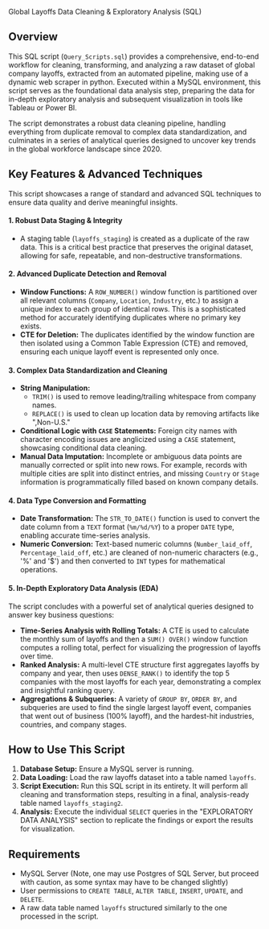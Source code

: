 Global Layoffs Data Cleaning & Exploratory Analysis (SQL)

## Overview

This SQL script (`Query_Scripts.sql`) provides a comprehensive, end-to-end workflow for cleaning, transforming, and analyzing a raw dataset of global company layoffs, extracted from an automated pipeline, making use of a dynamic web scraper in python. Executed within a MySQL environment, this script serves as the foundational data analysis step, preparing the data for in-depth exploratory analysis and subsequent visualization in tools like Tableau or Power BI.

The script demonstrates a robust data cleaning pipeline, handling everything from duplicate removal to complex data standardization, and culminates in a series of analytical queries designed to uncover key trends in the global workforce landscape since 2020.

## Key Features & Advanced Techniques

This script showcases a range of standard and advanced SQL techniques to ensure data quality and derive meaningful insights.

#### 1.  **Robust Data Staging & Integrity**
*   A staging table (`layoffs_staging`) is created as a duplicate of the raw data. This is a critical best practice that preserves the original dataset, allowing for safe, repeatable, and non-destructive transformations.

#### 2.  **Advanced Duplicate Detection and Removal**
*   **Window Functions:** A `ROW_NUMBER()` window function is partitioned over all relevant columns (`Company`, `Location`, `Industry`, etc.) to assign a unique index to each group of identical rows. This is a sophisticated method for accurately identifying duplicates where no primary key exists.
*   **CTE for Deletion:** The duplicates identified by the window function are then isolated using a Common Table Expression (CTE) and removed, ensuring each unique layoff event is represented only once.

#### 3.  **Complex Data Standardization and Cleaning**
*   **String Manipulation:**
    *   `TRIM()` is used to remove leading/trailing whitespace from company names.
    *   `REPLACE()` is used to clean up location data by removing artifacts like ",Non-U.S."
*   **Conditional Logic with `CASE` Statements:** Foreign city names with character encoding issues are anglicized using a `CASE` statement, showcasing conditional data cleaning.
*   **Manual Data Imputation:** Incomplete or ambiguous data points are manually corrected or split into new rows. For example, records with multiple cities are split into distinct entries, and missing `Country` or `Stage` information is programmatically filled based on known company details.

#### 4.  **Data Type Conversion and Formatting**
*   **Date Transformation:** The `STR_TO_DATE()` function is used to convert the date column from a `TEXT` format (`%m/%d/%Y`) to a proper `DATE` type, enabling accurate time-series analysis.
*   **Numeric Conversion:** Text-based numeric columns (`Number_laid_off`, `Percentage_laid_off`, etc.) are cleaned of non-numeric characters (e.g., '%' and '$') and then converted to `INT` types for mathematical operations.

#### 5.  **In-Depth Exploratory Data Analysis (EDA)**
The script concludes with a powerful set of analytical queries designed to answer key business questions:
*   **Time-Series Analysis with Rolling Totals:** A CTE is used to calculate the monthly sum of layoffs and then a `SUM() OVER()` window function computes a rolling total, perfect for visualizing the progression of layoffs over time.
*   **Ranked Analysis:** A multi-level CTE structure first aggregates layoffs by company and year, then uses `DENSE_RANK()` to identify the top 5 companies with the most layoffs for each year, demonstrating a complex and insightful ranking query.
*   **Aggregations & Subqueries:** A variety of `GROUP BY`, `ORDER BY`, and subqueries are used to find the single largest layoff event, companies that went out of business (100% layoff), and the hardest-hit industries, countries, and company stages.

## How to Use This Script

1.  **Database Setup:** Ensure a MySQL server is running.
2.  **Data Loading:** Load the raw layoffs dataset into a table named `layoffs`.
3.  **Script Execution:** Run this SQL script in its entirety. It will perform all cleaning and transformation steps, resulting in a final, analysis-ready table named `layoffs_staging2`.
4.  **Analysis:** Execute the individual `SELECT` queries in the "EXPLORATORY DATA ANALYSIS" section to replicate the findings or export the results for visualization.

## Requirements

*   MySQL Server (Note, one may use Postgres of SQL Server, but proceed with caution, as some syntax may have to be changed slightly)
*   User permissions to `CREATE TABLE`, `ALTER TABLE`, `INSERT`, `UPDATE`, and `DELETE`.
*   A raw data table named `layoffs` structured similarly to the one processed in the script.
